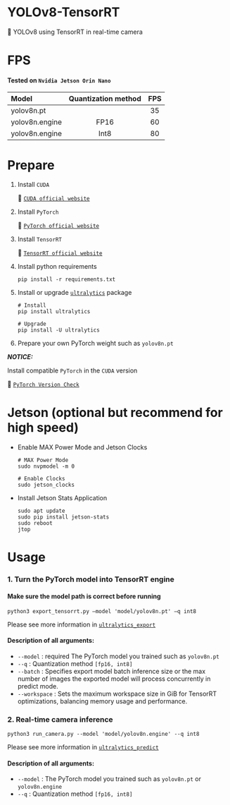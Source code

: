 # YOLOv8-TensorRT
👀 YOLOv8 using TensorRT in real-time camera

# FPS
#### Tested on `Nvidia Jetson Orin Nano`
|Model|Quantization method|FPS|
|:---|:---:|:---:|
|yolov8n.pt||35
|yolov8n.engine|FP16|60
|yolov8n.engine|Int8|80

# Prepare
1. Install `CUDA`

    🚀 [`CUDA official website`](https://docs.nvidia.com/cuda/cuda-installation-guide-linux/index.html#download-the-nvidia-cuda-toolkit)

2. Install `PyTorch`

    🚀 [`PyTorch official website`](https://pytorch.org/get-started/locally/)

3. Install `TensorRT`

    🚀 [`TensorRT official website`](https://developer.nvidia.com/nvidia-tensorrt-8x-download)

4. Install python requirements
     ``` shell
     pip install -r requirements.txt
     ```

5. Install or upgrade [`ultralytics`](https://github.com/ultralytics/ultralytics) package
 
     ``` shell
     # Install
     pip install ultralytics

     # Upgrade
     pip install -U ultralytics
     ```

6. Prepare your own PyTorch weight such as `yolov8n.pt`

***NOTICE:***

Install compatible `PyTorch` in the `CUDA` version

🚀 [`PyTorch Version Check`](https://pytorch.org/get-started/previous-versions/)



# Jetson (optional but recommend for high speed)
- Enable MAX Power Mode and Jetson Clocks

     ``` shell
     # MAX Power Mode
     sudo nvpmodel -m 0
    
     # Enable Clocks
     sudo jetson_clocks
     ```

- Install Jetson Stats Application

     ``` shell
     sudo apt update
     sudo pip install jetson-stats
     sudo reboot
     jtop
     ```


# Usage
### 1. Turn the PyTorch model into TensorRT engine

#### Make sure the model path is correct before running

 ``` shell
 python3 export_tensorrt.py —model 'model/yolov8n.pt' —q int8
 ```
Please see more information in [`ultralytics_export`](https://docs.ultralytics.com/modes/export/)

#### Description of all arguments:
- `--model` : required The PyTorch model you trained such as `yolov8n.pt`
- `--q` : Quantization method `[fp16, int8]`
- `--batch` : Specifies export model batch inference size or the max number of images the exported model will process concurrently in predict mode.
- `--workspace` : Sets the maximum workspace size in GiB for TensorRT optimizations, balancing memory usage and performance.


### 2. Real-time camera inference

``` shell
python3 run_camera.py --model 'model/yolov8n.engine' --q int8
```
Please see more information in [`ultralytics_predict`](https://docs.ultralytics.com/modes/predict/)

#### Description of all arguments:
- `--model` : The PyTorch model you trained such as `yolov8n.pt` or `yolov8n.engine`
- `--q` : Quantization method `[fp16, int8]`
